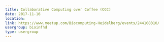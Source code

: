 ```yaml
---
title: Collaborative Computing over Coffee (CCC)
date: 2017-11-16
location: 
link: https://www.meetup.com/Biocomputing-Heidelberg/events/244108310/
usergroup: bioinfhd
type: usergroup
---
```

